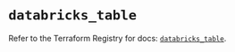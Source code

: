# `databricks_table`

Refer to the Terraform Registry for docs: [`databricks_table`](https://registry.terraform.io/providers/databricks/databricks/1.37.1/docs/resources/table).
